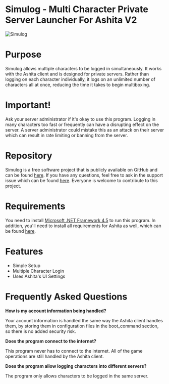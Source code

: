 # Simulog - Multi Character Private Server Launcher For Ashita V2
![Simulog](http://i.imgur.com/VuOgKtz.png)

# Purpose
Simulog allows multiple characters to be logged in simultaneously. It works with the Ashita client and is designed for private servers. Rather than logging on each character individually, it logs on an unlimited number of characters all at once, reducing the time it takes to begin multiboxing. 

# Important!
Ask your server administrator if it's okay to use this program. Logging in many characters too fast or frequently can have a disrupting effect on the server. A server administrator could mistake this as an attack on their server which can result in rate limiting or banning from the server. 

# Repository
Simulog is a free software project that is publicly available on GitHub and can be found [here](https://github.com/Mykezero/Simulog). If you have any questions, feel free to ask in the support issue which can be found [here](https://github.com/Mykezero/Simulog/issues/1). Everyone is welcome to contribute to this project. 

# Requirements
You need to install [Microsoft .NET Framework 4.5](http://www.microsoft.com/en-us/download/details.aspx?id=30653) to run this program. In addition, you'll need to install all requirements for Ashita as well, which can be found [here](http://www.ffevo.net/topic/3466-readme-installing-ashita-v2/). 

# Features
* Simple Setup
* Multiple Character Login 
* Uses Ashita's UI Settings

# Frequently Asked Questions

**How is my account information being handled?**

Your account information is handled the same way the Ashita client handles them, by storing them in configuration files in the boot_command section, so there is no added security risk. 

**Does the program connect to the internet?**

This program never has to connect to the internet. All of the game operations are still handled by the Ashita client. 

**Does the program allow logging characters into different servers?**

The program only allows characters to be logged in the same server. 
